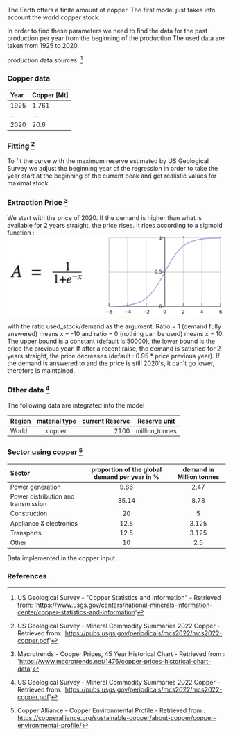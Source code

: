 The Earth offers a finite amount of copper. 
The first model just takes into account the world copper stock.

In order to find these parameters we need to find the data for the past production per year from the beginning of the production
The used data are taken from 1925 to 2020. 

production data sources: [^2] 

### Copper data

|Year |Copper [Mt]|
| :------- | :---------- | 
|1925|1.761|
|...|...|
|2020|20.6|

### Fitting [^3]

To fit the curve with the maximum reserve estimated by US Geological Survey we adjust the beginning year of the regression in order to take the year start at the beginning of the current peak and get realistic values for maximal stock.

### Extraction Price [^4]

We start with the price of 2020.
If the demand is higher than what is available for 2 years straight, the price rises.
It rises according to a sigmoid function :
![](Sigmoid.PNG)

with the ratio used_stock/demand as the argument. Ratio = 1 (demand fully answered) means x = -10 and ratio = 0 (nothing can be used) means x = 10. The upper bound is a constant (default is 50000), the lower bound is the price the previous year.
If after a recent raise, the demand is satisfied for 2 years straight, the price decreases (default : 0.95 * price previous year).
If the demand is answered to and the price is still 2020's, it can't go lower, therefore is maintained.


### Other data [^3]

The following data are integrated into the model

|  Region  | material type | current Reserve | Reserve unit |
| :------- | :--------:| ---------: | :-----------------: |
| World | copper | 2100 | million_tonnes |

### Sector using copper [^5]

| Sector |proportion of the global demand per year in %|demand in Million tonnes|
|:------- | :--------:|:-----------------:|
|Power generation|9.86|2.47|
|Power distribution and transmission|35.14|8.78|
|Construction|20|5|
|Appliance & electronics|12.5|3.125|
|Transports|12.5|3.125|
|Other|10|2.5|

Data implemented in the copper input.

### References 

[^1]: Jon Claerbout and Francis Muir - "Hubbert math" (2020) - Retrieved from: 'http://sepwww.stanford.edu/sep/jon/hubbert.pdf'
[^2]: US Geological Survey - "Copper Statistics and Information" - Retrieved from: 'https://www.usgs.gov/centers/national-minerals-information-center/copper-statistics-and-information'
[^3]: US Geological Survey - Mineral Commodity Summaries 2022 Copper - Retrieved from: 'https://pubs.usgs.gov/periodicals/mcs2022/mcs2022-copper.pdf'
[^4]: Macrotrends - Copper Prices, 45 Year Historical Chart - Retrieved from : 'https://www.macrotrends.net/1476/copper-prices-historical-chart-data'
[^5]: Copper Alliance - Copper Environmental Profile - Retrieved from : https://copperalliance.org/sustainable-copper/about-copper/copper-environmental-profile/
